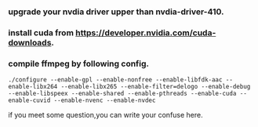 
### upgrade your nvdia driver upper than nvdia-driver-410.
### install cuda from https://developer.nvidia.com/cuda-downloads.
### compile ffmpeg by following config.
```
./configure --enable-gpl --enable-nonfree --enable-libfdk-aac --enable-libx264 --enable-libx265 --enable-filter=delogo --enable-debug --enable-libspeex --enable-shared --enable-pthreads --enable-cuda --enable-cuvid --enable-nvenc --enable-nvdec
```
if you meet some question,you can write your confuse here.

